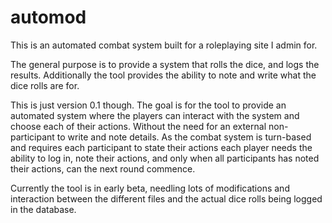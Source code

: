 # automod
This is an automated combat system built for a roleplaying site I admin for.

The general purpose is to provide a system that rolls the dice, and logs the results.
Additionally the tool provides the ability to note and write what the dice rolls are for.

This is just version 0.1 though.
The goal is for the tool to provide an automated system where the players can interact with the system and choose each of their actions. Without the need for an external non-participant to write and note details. As the combat system is turn-based and requires each participant to state their actions each player needs the ability to log in, note their actions, and only when all participants has noted their actions, can the next round commence.

Currently the tool is in early beta, needling lots of modifications and interaction between the different files and the actual dice rolls being logged in the database.
